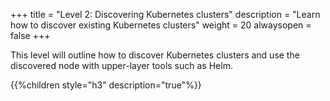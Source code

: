 +++
title = "Level 2: Discovering Kubernetes clusters"
description = "Learn how to discover existing Kubernetes clusters"
weight = 20
alwaysopen = false
+++

This level will outline how to discover Kubernetes clusters and use the discovered node with upper-layer tools such as Helm. 

{{%children style="h3" description="true"%}}
